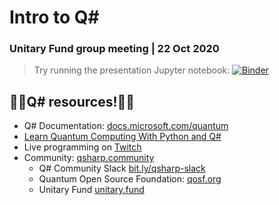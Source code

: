 # Intro to Q\#
### Unitary Fund group meeting | 22 Oct 2020


> Try running the presentation Jupyter notebook: [![Binder](https://mybinder.org/badge_logo.svg)](https://mybinder.org/v2/gh/crazy4pi314/uf-qsharp-intro/main?filepath=presentation.ipynb)
> 


## 👩‍💻Q# resources!👩‍💻

- Q# Documentation: [docs.microsoft.com/quantum](https://docs.microsoft.com/quantum)
- [Learn Quantum Computing With Python and Q#](bit.ly/qsharp-book)
- Live programming on [Twitch](https://twitch.tv/crazy4pi314) 
- Community: [qsharp.community](https://qsharp.community/)
    - Q# Community Slack [bit.ly/qsharp-slack](https://bit.ly/qsharp-slack)
    - Quantum Open Source Foundation: [qosf.org](https://www.qosf.org/)
    - Unitary Fund [unitary.fund](https://unitary.fund/)

